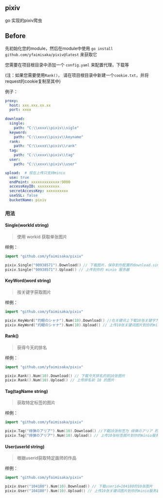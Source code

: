 ## pixiv
go 实现的pixiv爬虫

## Before
先初始化您的module，然后在module中使用 `go install github.com/yfaimisaka/pixiv@latest` 来获取它

您需要在项目根目录中添加一个 `config.yaml` 来配置代理，下载等

(注：如果您需要使用`Rank()`， 请在项目根目录中新建一个`cookie.txt`，并将request的cookie复制至其中)

例子：
```yaml
proxy:
  host: xxx.xxx.xx.xx
  port: xxxx
    
download:
  single: 
    path: "C:\\xxxx\\pixiv\\sigle"
  keyword:
    path: "C:\\xxxx\\pixiv\\keyname"
  rank:
    path: "C:\\xxxx\\pixiv\\rank"
  tag:
    path: "C:\\xxxx\\pixiv\\tag"
  user:
    path: "C:\\xxxx\\pixiv\\user"

upload:  # 现在上传只支持minio
  use: true 
  endPoint: xxxxxxxxxxxxx:9000
  accessKeyID: xxxxxxxxxx
  secretAccessKey: xxxxxxxxxx
  useSSL: false
  bucketName: pixiv
```
### 用法
#### Single(workId string) 
> 使用 workid 获取单张图片

样例：
```go
import "github.com/yfaimisaka/pixiv"

pixiv.Single("90938571").Download() // 下载图片，保存到你配置的download.single.path
pixiv.Single("90938571").Upload() // 上传到你的 minio 服务器
```

#### KeyWord(word string)
> 按关键字获取图片

样例：
```go
import "github.com/yfaimisaka/pixiv"

pixiv.KeyWord("灼眼のシャナ").Num(10).Download() //在关键词上下载10张关键字为 灼眼のシャナ的图片
pixiv.KeyWord("灼眼のシャナ").Num(10).Upload() // 上传10张关键词图片到你的minio服务器
```
#### Rank()
> 获得今天的排名

样例：
```go
import "github.com/yfaimisaka/pixiv"

pixiv.Rank().Num(10).Download() // 下载今天排名的前10张图片
pixiv.Rank().Num(10).Upload() // 上传排名前 10 的图片
```

#### Tag(tagName string)
> 获取特定标签的图片

样例：

```go
import "github.com/yfaimisaka/pixiv"

pixiv.Tag("绯弾のアリア").Num(10).Download() //下载10张标签为 绯弾のアリア 的图片
pixiv.Tag("绯弾のアリア").Num(10).Upload() // 上传10张标签图片到你的minio服务器
```

#### User(userId string)
> 根据userid获取特定画师的作品

样例：

```go
import "github.com/yfaimisaka/pixiv"

pixiv.User("104180").Num(10).Download() // 下载userid=104180的10张图片
pixiv.User("104180").Num(10).Upload() // 上传10张关键词图片到你的minio服务器
```
